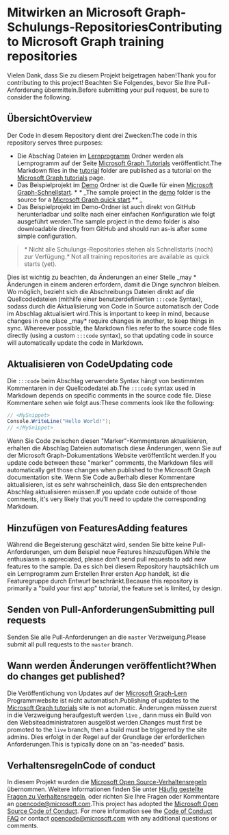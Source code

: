 # <a name="contributing-to-microsoft-graph-training-repositories"></a><span data-ttu-id="1b89e-101">Mitwirken an Microsoft Graph-Schulungs-Repositories</span><span class="sxs-lookup"><span data-stu-id="1b89e-101">Contributing to Microsoft Graph training repositories</span></span>

<span data-ttu-id="1b89e-102">Vielen Dank, dass Sie zu diesem Projekt beigetragen haben!</span><span class="sxs-lookup"><span data-stu-id="1b89e-102">Thank you for contributing to this project!</span></span> <span data-ttu-id="1b89e-103">Beachten Sie Folgendes, bevor Sie Ihre Pull-Anforderung übermitteln.</span><span class="sxs-lookup"><span data-stu-id="1b89e-103">Before submitting your pull request, be sure to consider the following.</span></span>

## <a name="overview"></a><span data-ttu-id="1b89e-104">Übersicht</span><span class="sxs-lookup"><span data-stu-id="1b89e-104">Overview</span></span>

<span data-ttu-id="1b89e-105">Der Code in diesem Repository dient drei Zwecken:</span><span class="sxs-lookup"><span data-stu-id="1b89e-105">The code in this repository serves three purposes:</span></span>

- <span data-ttu-id="1b89e-106">Die Abschlag Dateien im [Lernprogramm](/tutorial) Ordner werden als Lernprogramm auf der Seite [Microsoft Graph Tutorials](https://docs.microsoft.com/graph/tutorials) veröffentlicht.</span><span class="sxs-lookup"><span data-stu-id="1b89e-106">The Markdown files in the [tutorial](/tutorial) folder are published as a tutorial on the [Microsoft Graph tutorials](https://docs.microsoft.com/graph/tutorials) page.</span></span>
- <span data-ttu-id="1b89e-107">Das Beispielprojekt im [Demo](/demo) Ordner ist die Quelle für einen [Microsoft Graph-Schnellstart](https://developer.microsoft.com/graph/quick-start). \* *\** _</span><span class="sxs-lookup"><span data-stu-id="1b89e-107">The sample project in the [demo](/demo) folder is the source for a [Microsoft Graph quick start](https://developer.microsoft.com/graph/quick-start).\**\** _</span></span>
- <span data-ttu-id="1b89e-108">Das Beispielprojekt im Demo-Ordner ist auch direkt von GitHub herunterladbar und sollte nach einer einfachen Konfiguration wie folgt ausgeführt werden.</span><span class="sxs-lookup"><span data-stu-id="1b89e-108">The sample project in the demo folder is also downloadable directly from GitHub and should run as-is after some simple configuration.</span></span>

> <span data-ttu-id="1b89e-109">_*\**_ Nicht alle Schulungs-Repositories stehen als Schnellstarts (noch) zur Verfügung.</span><span class="sxs-lookup"><span data-stu-id="1b89e-109">_*\**_ Not all training repositories are available as quick starts (yet).</span></span>

<span data-ttu-id="1b89e-110">Dies ist wichtig zu beachten, da Änderungen an einer Stelle _may \* Änderungen in einem anderen erfordern, damit die Dinge synchron bleiben. Wo möglich, bezieht sich die Abschreibungs Dateien direkt auf die Quellcodedateien (mithilfe einer benutzerdefinierten `:::code` Syntax), sodass durch die Aktualisierung von Code in Source automatisch der Code im Abschlag aktualisiert wird.</span><span class="sxs-lookup"><span data-stu-id="1b89e-110">This is important to keep in mind, because changes in one place _may\* require changes in another, to keep things in sync. Whereever possible, the Markdown files refer to the source code files directly (using a custom `:::code` syntax), so that updating code in source will automatically update the code in Markdown.</span></span>

## <a name="updating-code"></a><span data-ttu-id="1b89e-111">Aktualisieren von Code</span><span class="sxs-lookup"><span data-stu-id="1b89e-111">Updating code</span></span>

<span data-ttu-id="1b89e-112">Die `:::code` beim Abschlag verwendete Syntax hängt von bestimmten Kommentaren in der Quellcodedatei ab.</span><span class="sxs-lookup"><span data-stu-id="1b89e-112">The `:::code` syntax used in Markdown depends on specific comments in the source code file.</span></span> <span data-ttu-id="1b89e-113">Diese Kommentare sehen wie folgt aus:</span><span class="sxs-lookup"><span data-stu-id="1b89e-113">These comments look like the following:</span></span>

```csharp
// <MySnippet>
Console.WriteLine("Hello World!");
// </MySnippet>
```

<span data-ttu-id="1b89e-114">Wenn Sie Code zwischen diesen "Marker"-Kommentaren aktualisieren, erhalten die Abschlag Dateien automatisch diese Änderungen, wenn Sie auf der Microsoft Graph-Dokumentations Website veröffentlicht werden.</span><span class="sxs-lookup"><span data-stu-id="1b89e-114">If you update code between these "marker" comments, the Markdown files will automatically get those changes when published to the Microsoft Graph documentation site.</span></span> <span data-ttu-id="1b89e-115">Wenn Sie Code außerhalb dieser Kommentare aktualisieren, ist es sehr wahrscheinlich, dass Sie den entsprechenden Abschlag aktualisieren müssen.</span><span class="sxs-lookup"><span data-stu-id="1b89e-115">If you update code outside of those comments, it's very likely that you'll need to update the corresponding Markdown.</span></span>

## <a name="adding-features"></a><span data-ttu-id="1b89e-116">Hinzufügen von Features</span><span class="sxs-lookup"><span data-stu-id="1b89e-116">Adding features</span></span>

<span data-ttu-id="1b89e-117">Während die Begeisterung geschätzt wird, senden Sie bitte keine Pull-Anforderungen, um dem Beispiel neue Features hinzuzufügen.</span><span class="sxs-lookup"><span data-stu-id="1b89e-117">While the enthusiasm is appreciated, please don't send pull requests to add new features to the sample.</span></span> <span data-ttu-id="1b89e-118">Da es sich bei diesem Repository hauptsächlich um ein Lernprogramm zum Erstellen Ihrer ersten App handelt, ist die Featuregruppe durch Entwurf beschränkt.</span><span class="sxs-lookup"><span data-stu-id="1b89e-118">Because this repository is primarily a "build your first app" tutorial, the feature set is limited, by design.</span></span>

## <a name="submitting-pull-requests"></a><span data-ttu-id="1b89e-119">Senden von Pull-Anforderungen</span><span class="sxs-lookup"><span data-stu-id="1b89e-119">Submitting pull requests</span></span>

<span data-ttu-id="1b89e-120">Senden Sie alle Pull-Anforderungen an die `master` Verzweigung.</span><span class="sxs-lookup"><span data-stu-id="1b89e-120">Please submit all pull requests to the `master` branch.</span></span>

## <a name="when-do-changes-get-published"></a><span data-ttu-id="1b89e-121">Wann werden Änderungen veröffentlicht?</span><span class="sxs-lookup"><span data-stu-id="1b89e-121">When do changes get published?</span></span>

<span data-ttu-id="1b89e-122">Die Veröffentlichung von Updates auf der [Microsoft Graph-Lern](https://docs.microsoft.com/graph/tutorials) Programmwebsite ist nicht automatisch.</span><span class="sxs-lookup"><span data-stu-id="1b89e-122">Publishing of updates to the [Microsoft Graph tutorials](https://docs.microsoft.com/graph/tutorials) site is not automatic.</span></span> <span data-ttu-id="1b89e-123">Änderungen müssen zuerst in die Verzweigung heraufgestuft werden `live` , dann muss ein Build von den Websiteadministratoren ausgelöst werden.</span><span class="sxs-lookup"><span data-stu-id="1b89e-123">Changes must first be promoted to the `live` branch, then a build must be triggered by the site admins.</span></span> <span data-ttu-id="1b89e-124">Dies erfolgt in der Regel auf der Grundlage der erforderlichen Anforderungen.</span><span class="sxs-lookup"><span data-stu-id="1b89e-124">This is typically done on an "as-needed" basis.</span></span>

## <a name="code-of-conduct"></a><span data-ttu-id="1b89e-125">Verhaltensregeln</span><span class="sxs-lookup"><span data-stu-id="1b89e-125">Code of conduct</span></span>

<span data-ttu-id="1b89e-p106">In diesem Projekt wurden die [Microsoft Open Source-Verhaltensregeln](https://opensource.microsoft.com/codeofconduct/) übernommen. Weitere Informationen finden Sie unter [Häufig gestellte Fragen zu Verhaltensregeln](https://opensource.microsoft.com/codeofconduct/faq/), oder richten Sie Ihre Fragen oder Kommentare an [opencode@microsoft.com](mailto:opencode@microsoft.com).</span><span class="sxs-lookup"><span data-stu-id="1b89e-p106">This project has adopted the [Microsoft Open Source Code of Conduct](https://opensource.microsoft.com/codeofconduct/). For more information see the [Code of Conduct FAQ](https://opensource.microsoft.com/codeofconduct/faq/) or contact [opencode@microsoft.com](mailto:opencode@microsoft.com) with any additional questions or comments.</span></span>
